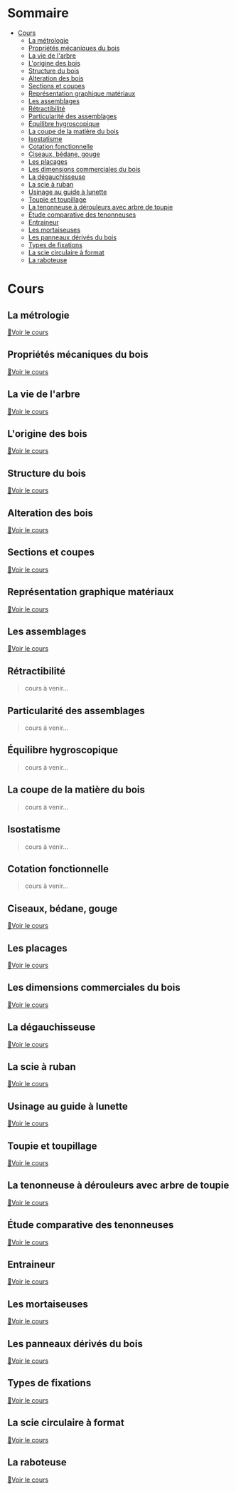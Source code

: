 <!-- TITLE: Cours de Technologie d'Ébénisterie -->
<!-- SUBTITLE: Page d'accueil des cours de Technologie d'Ébénisterie -->

# Sommaire

* [Cours](#cours)
	* [La métrologie](#metrologie)
	* [Propriétés mécaniques du bois](#proprietes_mecaniques_du_bois)
	* [La vie de l'arbre](#vie_de_arbre)
	* [L'origine des bois](#origine_des_bois)
	* [Structure du bois](#structure_du_bois)
	* [Alteration des bois](#alteration_des_bois)
	* [Sections et coupes](#sections_et_coupes)
	* [Représentation graphique matériaux](#representation_graphique_materiaux)
	* [Les assemblages](#les_assemblages)
	* [Rétractibilité](#retractibilite)
	* [Particularité des assemblages](#particularite_des_assemblages)
	* [Équilibre hygroscopique](#equilibre_hygroscopique)
	* [La coupe de la matière du bois](#la_coupe_de_la_matiere_du_bois)
	* [Isostatisme](#isostatisme)
	* [Cotation fonctionnelle](#cotation_fonctionnelle)
	* [Ciseaux, bédane, gouge](#ciseaux_bedane_gouge)
	* [Les placages](#les_placages)
	* [Les dimensions commerciales du bois](#dimensions_commerciales_du_bois)
	* [La dégauchisseuse](#degauchisseuse)
	* [La scie à ruban](#scie_a_ruban)
	* [Usinage au guide à lunette](#usinage_au_guide_a_lunette)
	* [Toupie et toupillage](#toupie_et_toupillage)
	* [La tenonneuse à dérouleurs avec arbre de toupie](#tenonneuse)
	* [Étude comparative des tenonneuses](#etude_comparative_des_tenonneuses)
	* [Entraineur](#entraineur)
	* [Les mortaiseuses](#mortaiseuses)
	* [Les panneaux dérivés du bois](#panneaux_derives_du_bois)
	* [Types de fixations](#types_de_fixations)
	* [La scie circulaire à format](#scie_circulaire_a_format)
	* [La raboteuse](#raboteuse)





<a name="cours"/>

# Cours

<a name="metrologie"/>

## La métrologie

[📖Voir le cours](/uploads/technologie-d-ebenisterie/metrologie.pdf "Metrologie")


<a name="proprietes_mecaniques_du_bois"/>

## Propriétés mécaniques du bois

[📖Voir le cours](/uploads/technologie-d-ebenisterie/proprietes-mecaniques-du-bois.pdf "Proprietes Mecaniques Du Bois")

<a name="vie_de_arbre"/>

## La vie de l'arbre

[📖Voir le cours](/uploads/technologie-d-ebenisterie/la-vie-de-l-arbre.pdf "La Vie De L Arbre")

<a name="origine_des_bois"/>

## L'origine des bois

[📖Voir le cours](/uploads/technologie-d-ebenisterie/origine-des-bois.pdf "Origine Des Bois")

<a name="structure_du_bois"/>

## Structure du bois

[📖Voir le cours](/uploads/technologie-d-ebenisterie/structure-du-bois.pdf "Structure Du Bois")


<a name="alteration_des_bois"/>

## Alteration des bois

[📖Voir le cours](/uploads/technologie-d-ebenisterie/alterations-des-bois.pdf "Alterations Des Bois")


<a name="sections_et_coupes"/>

## Sections et coupes

[📖Voir le cours](/uploads/technologie-d-ebenisterie/sections-et-coupe.pdf "Sections Et Coupe")


<a name="representation_graphique_materiaux"/>

## Représentation graphique matériaux

[📖Voir le cours](/uploads/technologie-d-ebenisterie/representation-graphique-materiaux.pdf "Representation Graphique Materiaux")


<a name="les_assemblages"/>

## Les assemblages

[📖Voir le cours](/uploads/technologie-d-ebenisterie/assemblages.pdf "Assemblages")


<a name="retractibilite"/>

## Rétractibilité

> cours à venir...

<a name="particularite_des_assemblages"/>

## Particularité des assemblages

> cours à venir...

<a name="equilibre_hygroscopique"/>

## Équilibre hygroscopique


> cours à venir...


<a name="la_coupe_de_la_matiere_du_bois"/>

## La coupe de la matière du bois

> cours à venir...


<a name="isostatisme"/>

## Isostatisme

> cours à venir...


<a name="cotation_fonctionnelle"/>

## Cotation fonctionnelle

> cours à venir...


<a name="ciseaux_bedane_gouge"/>

## Ciseaux, bédane, gouge

[📖Voir le cours](/uploads/technologie-d-ebenisterie/ciseau-bedane-gouge.pdf "Ciseau Bedane Gouge")


<a name="les_placages"/>

## Les placages

[📖Voir le cours](/uploads/technologie-d-ebenisterie/placages.pdf "Placages")


<a name="dimensions_commerciales_du_bois"/>

## Les dimensions commerciales du bois
[📖Voir le cours](/uploads/technologie-d-ebenisterie/dimensions-commerciales-du-bois.pdf "Dimensions Commerciales Du Bois")


<a name="degauchisseuse"/>

## La dégauchisseuse

[📖Voir le cours](/uploads/technologie-d-ebenisterie/degauchisseuse.pdf "Degauchisseuse")


<a name="scie_a_ruban"/>

## La scie à ruban

[📖Voir le cours](/uploads/technologie-d-ebenisterie/scie-ruban.pdf "Scie Ruban")


<a name="usinage_au_guide_a_lunette"/>

## Usinage au guide à lunette

[📖Voir le cours](/uploads/technologie-d-ebenisterie/usinage-au-guide-a-lunette.pdf "Usinage Au Guide A Lunette")


<a name="toupie_et_toupillage"/>

## Toupie et toupillage

[📖Voir le cours](/uploads/technologie-d-ebenisterie/toupie-toupillage.pdf "Toupie Toupillage")


<a name="tenonneuse"/>

## La tenonneuse à dérouleurs avec arbre de toupie

[📖Voir le cours](/uploads/technologie-d-ebenisterie/tenonneuse-a-derouleurs-avec-arbre-de-toupie.pdf "Tenonneuse A Derouleurs Avec Arbre De Toupie")


<a name="etude_comparative_des_tenonneuses"/>

## Étude comparative des tenonneuses

[📖Voir le cours](/uploads/technologie-d-ebenisterie/etude-comparative-tenonneuses.pdf "Etude Comparative Tenonneuses")


<a name="entraineur"/>

## Entraineur

[📖Voir le cours](/uploads/technologie-d-ebenisterie/entraineur.pdf "Entraineur")


<a name="mortaiseuses"/>

## Les mortaiseuses

[📖Voir le cours](/uploads/technologie-d-ebenisterie/mortaiseuses.pdf "Mortaiseuses")


<a name="panneaux_derives_du_bois"/>

## Les panneaux dérivés du bois

[📖Voir le cours](/uploads/technologie-d-ebenisterie/panneaux-derives-du-bois.pdf "Panneaux Derives Du Bois")


<a name="types_de_fixations"/>

## Types de fixations

[📖Voir le cours](/uploads/technologie-d-ebenisterie/types-de-fixations.pdf "Types De Fixations")


<a name="scie_circulaire_a_format"/>

## La scie circulaire à format

[📖Voir le cours](/uploads/technologie-d-ebenisterie/scie-circulaire-a-format.pdf "Scie Circulaire A Format")


<a name="raboteuse"/>

## La raboteuse

[📖Voir le cours](/uploads/technologie-d-ebenisterie/raboteuse.pdf "Raboteuse")

